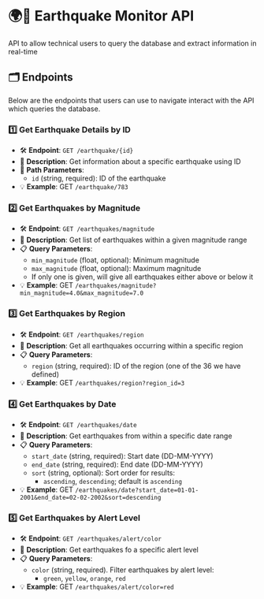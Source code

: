 # 🌍📡 Earthquake Monitor API
API to allow technical users to query the database and extract information in real-time
## 🗂️ Endpoints
 Below are the endpoints that users can use to navigate interact with the API which queries the database.

### 1️⃣ Get Earthquake Details by ID
- 🛠️ **Endpoint**: `GET /earthquake/{id}`
- 📄 **Description**: Get information about a specific earthquake using ID
- 🔗 **Path Parameters**:
  - `id` (string, required): ID of the earthquake
- 💡 **Example**: GET `/earthquake/783`


### 2️⃣ Get Earthquakes by Magnitude
- 🛠️ **Endpoint**: `GET /earthquakes/magnitude`
- 📄 **Description**: Get list of earthquakes within a given magnitude range
- 📋 **Query Parameters**:
  - `min_magnitude` (float, optional): Minimum magnitude 
  - `max_magnitude` (float, optional): Maximum magnitude 
  - If only one is given, will give all earthquakes either above or below it
- 💡 **Example**: GET `/earthquakes/magnitude?min_magnitude=4.0&max_magnitude=7.0`


### 3️⃣ Get Earthquakes by Region
- 🛠️ **Endpoint**: `GET /earthquakes/region`
- 📄 **Description**: Get all earthquakes occurring within a specific region
- 📋 **Query Parameters**:
  - `region` (string, required): ID of the region (one of the 36 we have defined)
- 💡 **Example**: GET `/earthquakes/region?region_id=3`


### 4️⃣ Get Earthquakes by Date
- 🛠️ **Endpoint**: `GET /earthquakes/date`
- 📄 **Description**: Get earthquakes from within a specific date range
- 📋 **Query Parameters**:
  - `start_date` (string, required): Start date (DD-MM-YYYY)
  - `end_date` (string, required): End date (DD-MM-YYYY)
  - `sort` (string, optional): Sort order for results:
    - `ascending`, `descending`; default is `ascending`
- 💡 **Example**:
  GET `/earthquakes/date?start_date=01-01-2001&end_date=02-02-2002&sort=descending`

### 5️⃣ Get Earthquakes by Alert Level
- 🛠️ **Endpoint**: `GET /earthquakes/alert/color`
- 📄 **Description**: Get earthquakes fo a specific alert level
- 📋 **Query Parameters**:
  - `color` (string, required). Filter earthquakes by alert level: 
    - `green`, `yellow`, `orange`, `red`
- 💡 **Example**:
  GET `/earthquakes/alert/color=red`
